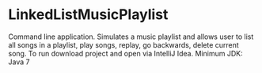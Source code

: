 # LinkedListMusicPlaylist
Command line application.
Simulates a music playlist and allows user to list all songs in a playlist, 
play songs, replay, go backwards, delete current song.
To run download project and open via IntelliJ Idea.
Minimum JDK: Java 7

